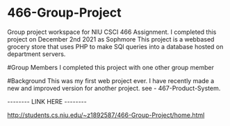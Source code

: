 # 466-Group-Project
Group project workspace for NIU CSCI 466 Assignment.
I completed this project on December 2nd 2021 as Sophmore 
This project is a webbased grocery store that uses PHP to make SQl queries into a database hosted on department servers.

#Group Members
I completed this project with one other group member

#Background
This was my first web project ever. I have recently made a new and improved version for another project.
see - 467-Product-System.

-------- LINK HERE --------

http://students.cs.niu.edu/~z1892587/466-Group-Project/home.html
